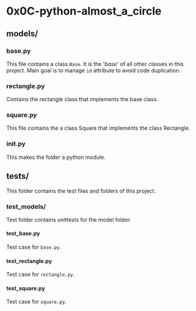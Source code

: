# 0x0C-python-almost_a_circle

## models/

### base.py

This file contains a class `Base`. It is the '_base_' of all other classes in this project. Main goal is to manage `id` attribute to avoid code duplication.

### rectangle.py

Contains the rectangle class that implements the base class.

### square.py

This file contains the a class Square that implements the class Rectangle.

### **init**.py

This makes the folder a python module.

## tests/

This folder contains the test files and folders of this project.

### test_models/

Test folder contains unittests for the model folder.

#### test_base.py

Test case for `base.py`.

#### test_rectangle.py

Test case for `rectangle.py`.

#### test_square.py

Test case for `square.py`.
